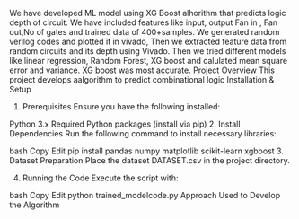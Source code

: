 We have developed ML model using XG Boost alhorithm that predicts logic depth of circuit.
We have included features like input, output Fan in , Fan out,No of gates and trained data of 400+samples.
We generated random verilog codes and plotted it in vivado, Then we extracted feature data from random circuits and its depth using Vivado.
Then we tried different models like linear regression, Random Forest, XG boost and calulated mean square error and variance.
XG boost was most accurate.
Project Overview
This project develops aalgorithm to predict combinational logic 
Installation & Setup
1. Prerequisites
Ensure you have the following installed:

Python 3.x
Required Python packages (install via pip)
2. Install Dependencies
Run the following command to install necessary libraries:

bash
Copy
Edit
pip install pandas numpy matplotlib scikit-learn xgboost
3. Dataset Preparation
Place the dataset DATASET.csv
in the project directory.

4. Running the Code
Execute the script with:

bash
Copy
Edit
python trained_modelcode.py
Approach Used to Develop the Algorithm
